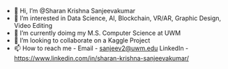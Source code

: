 - 👋 Hi, I’m @Sharan Krishna Sanjeevakumar
- 👀 I’m interested in Data Science, AI, Blockchain, VR/AR, Graphic Design, Video Editing
- 🌱 I’m currently doimg my M.S. Computer Science at UWM
- 💞️ I’m looking to collaborate on a Kaggle Project
- 📫 How to reach me - Email - sanjeev2@uwm.edu
                        LinkedIn - https://www.linkedin.com/in/sharan-krishna-sanjeevakumar/
                        

<!---
SharanKrishna/SharanKrishna is a ✨ special ✨ repository because its `README.md` (this file) appears on your GitHub profile.
You can click the Preview link to take a look at your changes.
--->
